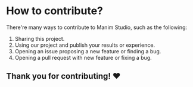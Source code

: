 # How to contribute?
There're many ways to contribute to Manim Studio, such as the following:
1. Sharing this project.
2. Using our project and publish your results or experience.
3. Opening an issue proposing a new feature or finding a bug.
5. Opening a pull request with new feature or fixing a bug.

## Thank you for contributing! ❤️
